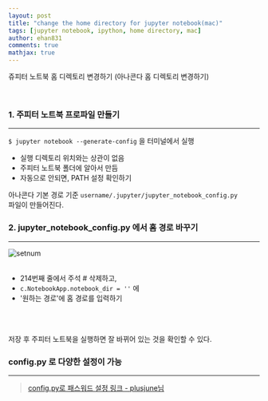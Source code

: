 ```yaml
---
layout: post
title: "change the home directory for jupyter notebook(mac)"
tags: [jupyter notebook, ipython, home directory, mac]
author: ehan831
comments: true
mathjax: true
---
```


쥬피터 노트북 홈 디렉토리 변경하기 (아나콘다 홈 디렉토리 변경하기)

<br>

### 1. 주피터 노트북 프로파일 만들기
---

`$ jupyter notebook --generate-config` 을 터미널에서 실행 <br>
- 실행 디렉토리 위치와는 상관이 없음
- 주피터 노트북 폴더에 알아서 만듬
- 자동으로 안되면, PATH 설정 확인하기

아나콘다 기본 경로 기준
`username/.jupyter/jupyter_notebook_config.py` <br>
파일이 만들어진다. 


### 2. jupyter_notebook_config.py 에서 홈 경로 바꾸기
---
![setnum](https://user-images.githubusercontent.com/35619749/82192296-c15f1200-992e-11ea-89aa-ab9301839fff.png)
<br>
<br>

- 214번째 줄에서 주석 # 삭제하고,
- `c.NotebookApp.notebook_dir = ''` 에
- '원하는 경로'에 홈 경로를 입력하기 
<br>
​

저장 후 주피터 노트북을 실행하면 잘 바뀌어 있는 것을 확인할 수 있다.
<br>

### config.py 로 다양한 설정이 가능
---

> [config.py로 패스워드 설정 링크 - plusjune님](https://financedata.github.io/posts/jupyter-notebook-authentication.html)